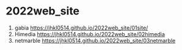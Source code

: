 # 2022web_site
1. gabia https://jhkl0514.github.io/2022web_site/01site/
2. Himedia https://jhkl0514.github.io/2022web_site/02himedia
3. netmarble https://jhkl0514.github.io/2022web_site/03netmarble

